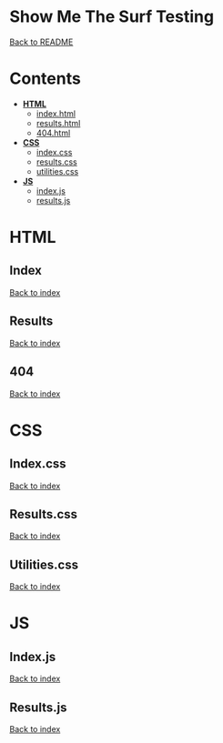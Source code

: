 # **Show Me The Surf Testing**

[Back to README](README.md)

# **Contents**

- **[HTML](#html)**
  - [index.html](#index)
  - [results.html](#results)
  - [404.html](#404)
- **[CSS](#css)**
  - [index.css](#index.css)
  - [results.css](#results.css)
  - [utilities.css](#utilities.css)
- **[JS](#js)**
  - [index.js](index.js)
  - [results.js](results.js)

# **HTML**

## **Index**

[Back to index](#contents)

## **Results**

[Back to index](#contents)

## **404**

[Back to index](#contents)

# **CSS**

## **Index.css**

[Back to index](#contents)

## **Results.css**

[Back to index](#contents)

## **Utilities.css**

[Back to index](#contents)

# **JS**

## **Index.js**

[Back to index](#contents)

## **Results.js**

[Back to index](#contents)
